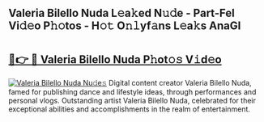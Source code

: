 ## Valeria Bilello Nuda L𝚎a𝚔ed N𝚞𝚍e - Part-Fel Vi𝚍𝚎o P𝚑𝚘tos - H𝚘𝚝 O𝚗𝚕yf𝚊ns L𝚎a𝚔s AnaGI

# <h2><a href="http://kf6cc1.oniu.top/?m=Valeria+Bilello+Nuda">🔗👉 🔴 Valeria Bilello Nuda P𝚑ot𝚘𝚜 V𝚒d𝚎o</a></h2>

[![Valeria Bilello Nuda Nu𝚍e𝚜](https://i.imgur.com/0qMVB7G.gif)](http://kf6cc1.oniu.top/?m=Valeria+Bilello+Nuda)
Digital content creator Valeria Bilello Nuda, famed for publishing dance and lifestyle ideas, through performances and personal vlogs. Outstanding artist Valeria Bilello Nuda, celebrated for their exceptional abilities and accomplishments in the realm of entertainment.  
